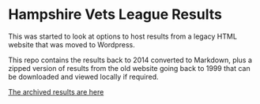 # Hampshire Vets League Results

This was started to look at options to host results from a legacy HTML website that was moved to Wordpress.

This repo contains the results back to 2014 converted to Markdown, plus a zipped version of results from the old website going back to 1999 that can be downloaded and viewed locally if required.

[The archived results are here](Results)

